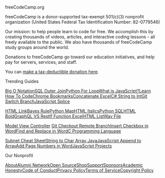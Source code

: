 <span class="sr-only">freeCodeCamp.org</span>

freeCodeCamp is a donor-supported tax-exempt 501(c)(3) nonprofit organization (United States Federal Tax Identification Number: 82-0779546)

Our mission: to help people learn to code for free. We accomplish this by creating thousands of videos, articles, and interactive coding lessons - all freely available to the public. We also have thousands of freeCodeCamp study groups around the world.

Donations to freeCodeCamp go toward our education initiatives, and help pay for servers, services, and staff.

You can <a href="/donate" class="inline">make a tax-deductible donation here</a>.

Trending Guides

[Big O Notation](https://www.freecodecamp.org/news/big-o-notation-examples-time-complexity-explained/)[SQL Outer Join](https://www.freecodecamp.org/news/sql-outer-join-tutorial-with-example-syntax/)[Python For Loop](https://www.freecodecamp.org/news/python-for-loop-for-i-in-range-example/)[What is JavaScript?](https://www.freecodecamp.org/news/what-is-javascript-definition-of-js/)[Learn How To Code](https://www.freecodecamp.org/news/how-to/)[Chrome Bookmarks](https://www.freecodecamp.org/news/chrome-bookmarks-location-guide-how-to-delete-or-recover-a-bookmark/)[Concatenate Excel](https://www.freecodecamp.org/news/concatenate-in-excel-how-to-combine-text-and-concat-strings/)[C\# String to Int](https://www.freecodecamp.org/news/how-to-convert-a-string-to-an-int-in-c-tutorial-with-example-code/)[Git Switch Branch](https://www.freecodecamp.org/news/git-switch-branch/)[JavaScript Splice](https://www.freecodecamp.org/news/javascript-splice-how-to-use-the-splice-js-array-method/)

[HTML Link](https://www.freecodecamp.org/news/html-button-link-code-examples-how-to-make-html-hyperlinks-using-the-href-attribute-on-tags/)[Bayes Rule](https://www.freecodecamp.org/news/bayes-rule-explained/)[Python Map](https://www.freecodecamp.org/news/python-map-function-how-to-map-a-list-in-python-3-0-with-example-code/)[HTML Italics](https://www.freecodecamp.org/news/html-italics-tutorial-how-to-make-text-italic-with-the-i-tag/)[Python SQL](https://www.freecodecamp.org/news/python-sql-how-to-use-sql-databases-with-python/)[HTML Bold](https://www.freecodecamp.org/news/html-bold-text-tutorial-how-to-use-the-b-tag/)[GraphQL VS Rest](https://www.freecodecamp.org/news/graphql-vs-rest-benefits-and-code-example-comparisons/)[If Function Excel](https://www.freecodecamp.org/news/if-function-excel-tutorial-and-how-to-do-multiple-if-statements-in-excel/)[HTML List](https://www.freecodecamp.org/news/html-list-how-to-use-bullet-points-ordered-and-unordered-lists/)[Wav File](https://www.freecodecamp.org/news/wav-file-format-how-to-open-a-wav-and-convert-wavs-to-mp3/)

[Model View Controller](https://www.freecodecamp.org/news/the-model-view-controller-pattern-mvc-architecture-and-frameworks-explained/) [Git Checkout Remote Branch](https://www.freecodecamp.org/news/git-checkout-remote-branch-tutorial/)[Insert Checkbox in Word](https://www.freecodecamp.org/news/how-to-insert-a-checkbox-in-word/)[Find and Replace in Word](https://www.freecodecamp.org/news/find-and-replace-in-word-a-microsoft-office-tutorial/)[C Programming Language](https://www.freecodecamp.org/news/what-is-the-c-programming-language-beginner-tutorial/)

[Subnet Cheat Sheet](https://www.freecodecamp.org/news/subnet-cheat-sheet-24-subnet-mask-30-26-27-29-and-other-ip-address-cidr-network-references/)[String to Char Array Java](https://www.freecodecamp.org/news/string-to-char-array-java-tutorial/)[JavaScript Append to Array](https://www.freecodecamp.org/news/javascript-append-to-array-a-js-guide-to-the-push-method-2/)[Add Page Numbers in Word](https://www.freecodecamp.org/news/page-numbers-in-word-tutorial-how-to-insert-a-page-number-in-microsoft-word/)[JavaScript Projects](https://www.freecodecamp.org/news/javascript-projects-for-beginners/)

Our Nonprofit

[About](https://www.freecodecamp.org/news/about/)[Alumni Network](https://www.linkedin.com/school/free-code-camp/people/)[Open Source](https://github.com/freeCodeCamp/)[Shop](https://www.freecodecamp.org/shop/)[Support](https://www.freecodecamp.org/news/support/)[Sponsors](https://www.freecodecamp.org/news/sponsors/)[Academic Honesty](https://www.freecodecamp.org/news/academic-honesty-policy/)[Code of Conduct](https://www.freecodecamp.org/news/code-of-conduct/)[Privacy Policy](https://www.freecodecamp.org/news/privacy-policy/)[Terms of Service](https://www.freecodecamp.org/news/terms-of-service/)[Copyright Policy](https://www.freecodecamp.org/news/copyright-policy/)
